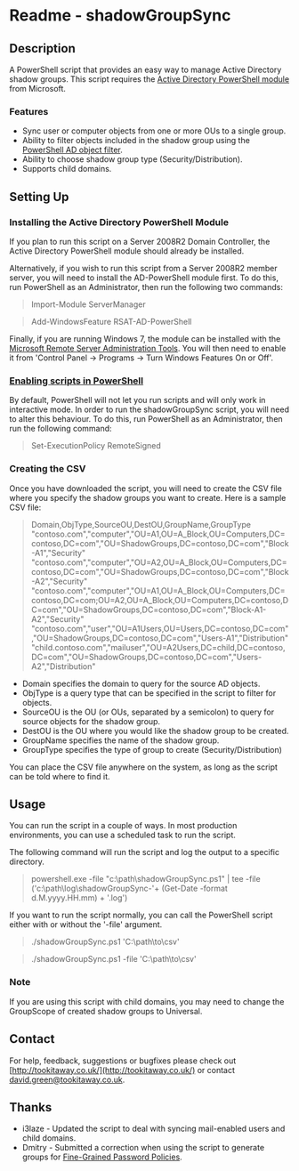 Readme - shadowGroupSync
====================

Description
---------------------

A PowerShell script that provides an easy way to manage Active Directory shadow groups. 
This script requires the [Active Directory PowerShell module](http://technet.microsoft.com/en-us/library/ee617195.aspx) from Microsoft.

### Features

- Sync user or computer objects from one or more OUs to a single group.
- Ability to filter objects included in the shadow group using the [PowerShell AD object filter](http://technet.microsoft.com/en-us/library/hh531527).
- Ability to choose shadow group type (Security/Distribution).
- Supports child domains.

Setting Up
---------------------

### Installing the Active Directory PowerShell Module

If you plan to run this script on a Server 2008R2 Domain Controller, the Active Directory PowerShell module should already be installed.

Alternatively, if you wish to run this script from a Server 2008R2 member server, you will need to install the AD-PowerShell module first. To do this, run PowerShell as an Administrator, then run the following two commands:

> Import-Module ServerManager

> Add-WindowsFeature RSAT-AD-PowerShell

Finally, if you are running Windows 7, the module can be installed with the [Microsoft Remote Server Administration Tools](http://www.microsoft.com/en-us/download/details.aspx?id=7887). You will then need to enable it from 'Control Panel -> Programs -> Turn Windows Features On or Off'.

### [Enabling scripts in PowerShell](http://technet.microsoft.com/en-us/library/hh849812.aspx)

By default, PowerShell will not let you run scripts and will only work in interactive mode. In order to run the shadowGroupSync script, you will need to alter this behaviour. To do this, run PowerShell as an Administrator, then run the following command:

> Set-ExecutionPolicy RemoteSigned

### Creating the CSV

Once you have downloaded the script, you will need to create the CSV file where you specify the shadow groups you want to create. Here is a sample CSV file:

> Domain,ObjType,SourceOU,DestOU,GroupName,GroupType
> "contoso.com","computer","OU=A1,OU=A_Block,OU=Computers,DC=contoso,DC=com","OU=ShadowGroups,DC=contoso,DC=com","Block-A1","Security"
> "contoso.com","computer","OU=A2,OU=A_Block,OU=Computers,DC=contoso,DC=com","OU=ShadowGroups,DC=contoso,DC=com","Block-A2","Security"
> "contoso.com","computer","OU=A1,OU=A_Block,OU=Computers,DC=contoso,DC=com;OU=A2,OU=A_Block,OU=Computers,DC=contoso,DC=com","OU=ShadowGroups,DC=contoso,DC=com","Block-A1-A2","Security"
> "contoso.com","user","OU=A1Users,OU=Users,DC=contoso,DC=com","OU=ShadowGroups,DC=contoso,DC=com","Users-A1","Distribution"
> "child.contoso.com","mailuser","OU=A2Users,DC=child,DC=contoso,DC=com","OU=ShadowGroups,DC=contoso,DC=com","Users-A2","Distribution"

- Domain specifies the domain to query for the source AD objects.
- ObjType is a query type that can be specified in the script to filter for objects.
- SourceOU is the OU (or OUs, separated by a semicolon) to query for source objects for the shadow group.
- DestOU is the OU where you would like the shadow group to be created.
- GroupName specifies the name of the shadow group.
- GroupType specifies the type of group to create (Security/Distribution)

You can place the CSV file anywhere on the system, as long as the script can be told where to find it.

Usage
---------------------

You can run the script in a couple of ways. In most production environments, you can use a scheduled task to run the script.

The following command will run the script and log the output to a specific directory.
> powershell.exe -file "c:\path\shadowGroupSync.ps1" | tee -file ('c:\path\log\shadowGroupSync-'+ (Get-Date -format d.M.yyyy.HH.mm) + '.log')

If you want to run the script normally, you can call the PowerShell script either with or without the '-file' argument.

> ./shadowGroupSync.ps1 'C:\path\to\csv'

> ./shadowGroupSync.ps1 -file 'C:\path\to\csv'

### Note
If you are using this script with child domains, you may need to change the GroupScope of created shadow groups to Universal.

Contact
---------------------

For help, feedback, suggestions or bugfixes please check out [http://tookitaway.co.uk/](http://tookitaway.co.uk/) or contact david.green@tookitaway.co.uk.

Thanks
---------------------

- i3laze - Updated the script to deal with syncing mail-enabled users and child domains.
- Dmitry - Submitted a correction when using the script to generate groups for [Fine-Grained Password Policies](http://technet.microsoft.com/en-us/library/cc770394).